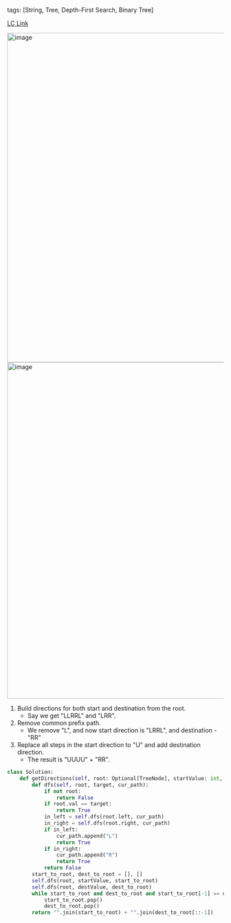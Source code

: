 tags: [String, Tree, Depth-First Search, Binary Tree]

[LC Link](https://leetcode.cn/problems/step-by-step-directions-from-a-binary-tree-node-to-another/)


<img width="767" alt="image" src="https://user-images.githubusercontent.com/41789327/178127867-3ba842a0-2616-48d7-95f8-4634704cb316.png">
<img width="783" alt="image" src="https://user-images.githubusercontent.com/41789327/178127873-a9d55b66-3385-442e-ba5d-7b5443223b92.png">


1.  Build directions for both start and destination from the root.
    -   Say we get "LLRRL" and "LRR".
2.  Remove common prefix path.
    -   We remove "L", and now start direction is "LRRL", and destination - "RR"
3.  Replace all steps in the start direction to "U" and add destination direction.
    -   The result is "UUUU" + "RR".

```python
class Solution:
    def getDirections(self, root: Optional[TreeNode], startValue: int, destValue: int) -> str:
        def dfs(self, root, target, cur_path):
	        if not root:
		        return False
		    if root.val == target:
			    return True
	        in_left = self.dfs(root.left, cur_path)
	        in_right = self.dfs(root.right, cur_path)
	        if in_left:
		        cur_path.append("L")
		        return True
		    if in_right:
			    cur_path.append("R")
			    return True
			return False
		start_to_root, dest_to_root = [], []
		self.dfs(root, startValue, start_to_root)
		self.dfs(root, destValue, dest_to_root)
		while start_to_root and dest_to_root and start_to_root[-1] == dest_to_root[-1]:
			start_to_root.pop()
			dest_to_root.pop()
		return "".join(start_to_root) + "".join(dest_to_root[::-1])
```